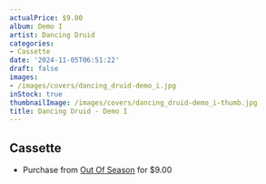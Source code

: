 ```yaml
---
actualPrice: $9.00
album: Demo I
artist: Dancing Druid
categories:
- Cassette
date: '2024-11-05T06:51:22'
draft: false
images:
- /images/covers/dancing_druid-demo_i.jpg
inStock: true
thumbnailImage: /images/covers/dancing_druid-demo_i-thumb.jpg
title: Dancing Druid - Demo I
---
```


## Cassette
* Purchase from [Out Of Season](https://www.outofseasonlabel.com/products/dancing-druid-demo-i-cassette-tape-lim-75) for $9.00
